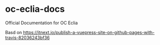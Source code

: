 # oc-eclia-docs
Official Documentation for OC Eclia

Basd on https://itnext.io/publish-a-vuepress-site-on-github-pages-with-travis-82036243bf36
